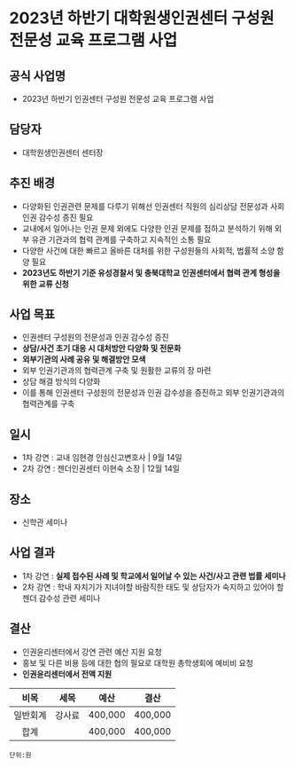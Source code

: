 2023년 하반기 대학원생인권센터 구성원 전문성 교육 프로그램 사업
===

## 공식 사업명
- 2023년 하반기 인권센터 구성원 전문성 교육 프로그램 사업

## 담당자
- 대학원생인권센터 센터장

## 추진 배경
- 다양화된 인권관련 문제를 다루기 위해선 인권센터 직원의 심리상담 전문성과 사회 인권 감수성 증진 필요 
- 교내에서 일어나는 인권 문제 외에도 다양한 인권 문제를 접하고 분석하기 위해 외부 유관 기관과의 협력 관계를 구축하고 지속적인 소통 필요
- 다양한 사건에 대한 빠르고 올바른 대처를 위한 구성원들의 사회적, 법률적 소양 함양 필요
- **2023년도 하반기 기준 유성경찰서 및 충북대학교 인권센터에서 협력 관계 형성을 위한 교류 신청**

## 사업 목표
- 인권센터 구성원의 전문성과 인권 감수성 증진 
- **상담/사건 초기 대응 시 대처방안 다양화 및 전문화**
-  **외부기관의 사례 공유 및 해결방안 모색**
-  외부 인권기관과의 협력관계 구축 및 원활한 교류의 장 마련
-  상담 해결 방식의 다양화
- 이를 통해 인권센터 구성원의 전문성과 인권 감수성을 증진하고 외부 인권기관과의 협력관계를 구축

## 일시
- 1차 강연 : 교내 임현경 안심신고변호사 | 9월 14일
- 2차 강연 : 젠더인권센터 이현숙 소장 | 12월 14일

## 장소
- 신학관 세미나

## 사업 결과
- 1차 강연 : **실제 접수된 사례 및 학교에서 일어날 수 있는 사건/사고 관련 법률 세미나**
- 2차 강연 : 학내 자치기가 지녀야할 바람직한 태도 및 상담자가 숙지하고 있어야 할 젠더 감수성 관련 세미나
	
## 결산

-	인권윤리센터에서 강연 관련 예산 지원 요청
-	홍보 및 다른 비용 등에 대한 협의 필요로 대학원 총학생회에 예비비 요청
-	**인권윤리센터에서 전액 지원**

|	**비목**	|   **세목**	|	**예산**	|	**결산**	|
|:----------:|:------------:|:--------:|:--------:|
|	일반회계	|	강사료	|	400,000	|	400,000	|
|	합계		|			|	400,000	|	400,000	|

	단위:원
